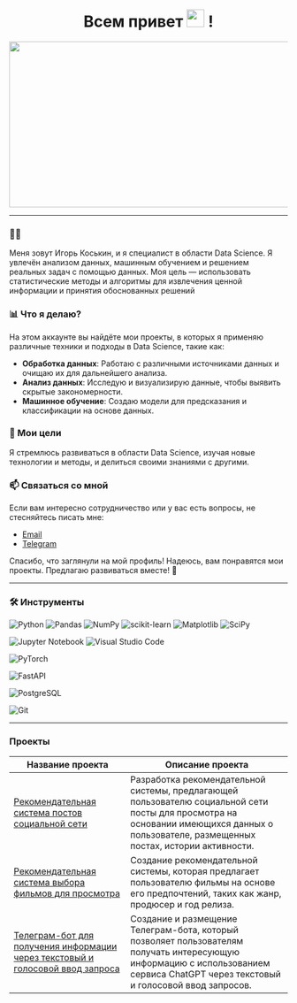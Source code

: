 <div id="header" align="center">
  <h1>Всем привет  <img src="https://github.com/blackcater/blackcater/raw/main/images/Hi.gif" height="32"/> ! </h1> 
</div>

<div align="center">
  <img src="https://media.giphy.com/media/dWesBcTLavkZuG35MI/giphy.gif" width="600" height="300"/>
</div>

---

### :man_technologist:
Меня зовут Игорь Коськин, и я специалист в области Data Science. Я увлечён анализом данных, машинным обучением и решением реальных задач с помощью данных. Моя цель — использовать статистические методы и алгоритмы для извлечения ценной информации и принятия обоснованных решений

### 📊 Что я делаю?

На этом аккаунте вы найдёте мои проекты, в которых я применяю различные техники и подходы в Data Science, такие как:

- **Обработка данных**: Работаю с различными источниками данных и очищаю их для дальнейшего анализа.
- **Анализ данных**: Исследую и визуализирую данные, чтобы выявить скрытые закономерности.
- **Машинное обучение**: Создаю модели для предсказания и классификации на основе данных.


### 🌱 Мои цели

Я стремлюсь развиваться в области Data Science, изучая новые технологии и методы, и делиться своими знаниями с другими.
### 📫 Связаться со мной

Если вам интересно сотрудничество или у вас есть вопросы, не стесняйтесь писать мне:

- [Email](mailto:i.koskinl@yandex.ru)
- [Telegram](https://t.me/i_koskin)

Спасибо, что заглянули на мой профиль! Надеюсь, вам понравятся мои проекты. Предлагаю развиваться вместе! 🚀

---
### :hammer_and_wrench: Инструменты

![Python](https://img.shields.io/badge/-Python-0b0038?style=for-the-badge&logo=python&logoColor=3c78a9) ![Pandas](https://img.shields.io/badge/pandas-0b0038?style=for-the-badge&logo=pandas&logoColor=white) ![NumPy](https://img.shields.io/badge/numpy-0b0038?style=for-the-badge&logo=numpy&logoColor=4c74cc) ![scikit-learn](https://img.shields.io/badge/scikit--learn-0b0038?style=for-the-badge&logo=scikit-learn&logoColor=fa9b38) ![Matplotlib](https://img.shields.io/badge/Matplotlib-%23ffffff.svg?style=for-the-badge&logo=Matplotlib&logoColor=black) ![SciPy](https://img.shields.io/badge/SciPy-0b0038?style=for-the-badge&logo=scipy&logoColor=%white)

![Jupyter Notebook](https://img.shields.io/badge/jupyter-%23FA0F00.svg?style=for-the-badge&logo=jupyter&logoColor=white) ![Visual Studio Code](https://img.shields.io/badge/Visual%20Studio%20Code-0078d7.svg?style=for-the-badge&logo=visual-studio-code&logoColor=white)

![PyTorch](https://img.shields.io/badge/PyTorch-0b0038?style=for-the-badge&logo=PyTorch&logoColor=d84f35)

![FastAPI](https://img.shields.io/badge/FastAPI-0b0038?style=for-the-badge&logo=FastAPI&logoColor=4c74cc)

![PostgreSQL](https://img.shields.io/badge/postgresql-0b0038?style=for-the-badge&logo=postgresql&logoColor=white)

![Git](https://img.shields.io/badge/git-%23F05033.svg?style=for-the-badge&logo=git&logoColor=white)

---
### Проекты

| Название проекта | Описание проекта |
|-|-|
| [Рекомендательная система постов социальной сети](https://github.com/i-koskin/Recommendation-Service-CatBoost)| Разработка рекомендательной системы, предлагающей пользователю социальной сети посты для просмотра на основании имеющихся данных о пользователе, размещенных постах, истории активности. |
| [Рекомендательная система выбора фильмов для просмотра](https://github.com/i-koskin/Recommendation-Service-Cosine-Similarity) | Создание рекомендательной системы, которая предлагает пользователю фильмы на основе его предпочтений, таких как жанр, продюсер и год релиза. |
| [Телеграм-бот для получения информации через текстовый и голосовой ввод запроса](https://github.com/i-koskin/ChatGPT_Bot) | Создание и размещение Телеграм-бота, который позволяет пользователям получать интересующую информацию с использованием сервиса ChatGPT через текстовый и голосовой ввод запросов. |




